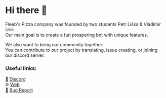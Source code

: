 # Hi there 👋

Fleeb's Pizza company was founded by two students Petr Liška & Vladimír Urík<br>
Our main goal is to create a fun prospering bot with unique features.

We also want to bring our community together.<br> 
You can contribute to our project by translating, issue creating, or joining our discord server.

### Useful links:<br>
👾 [Discord](https://discord.gg/4jqtrxKqCT)<br>
🌐 [Web](https://fleeb.gg/)<br>
🐛 [Bug Report](https://github.com/Fleeb-s-Pizza/community)

